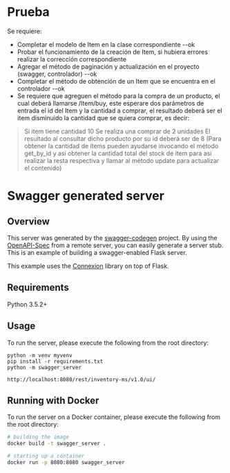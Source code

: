 # Prueba

Se requiere:
*	Completar el modelo de Item en la clase correspondiente --ok
*	Probar el funcionamiento de la creación de Item, si hubiera errores realizar la corrección correspondiente
*	Agregar el método de paginación y actualización en el proyecto (swagger, controlador) --ok
*	Completar el método de obtención de un Item que se encuentra en el controlador --ok
*	Se requiere que agreguen el método para la compra de un producto, el cual deberá llamarse /Item/buy, este esperare dos parámetros de entrada el id del Item y la cantidad a comprar, el resultado deberá ser el item disminuido la cantidad que se quiera comprar, es decir:
>	Si item tiene cantidad 10
>	Se realiza una comprar de 2 unidades
>	El resultado al consultar dicho producto por su id deberá ser de 8
>	(Para obtener la cantidad de ítems pueden ayudarse invocando el método get_by_id y asi obtener la cantidad total del stock de item para asi realizar la resta respectiva y llamar al método update para actualizar el contenido)


# Swagger generated server

## Overview
This server was generated by the [swagger-codegen](https://github.com/swagger-api/swagger-codegen) project. By using the
[OpenAPI-Spec](https://github.com/swagger-api/swagger-core/wiki) from a remote server, you can easily generate a server stub.  This
is an example of building a swagger-enabled Flask server.

This example uses the [Connexion](https://github.com/zalando/connexion) library on top of Flask.

## Requirements
Python 3.5.2+

## Usage
To run the server, please execute the following from the root directory:

```
python -m venv myvenv
pip install -r requirements.txt
python -m swagger_server

http://localhost:8080/rest/inventory-ms/v1.0/ui/
```

## Running with Docker

To run the server on a Docker container, please execute the following from the root directory:

```bash
# building the image
docker build -t swagger_server .

# starting up a container
docker run -p 8080:8080 swagger_server
```